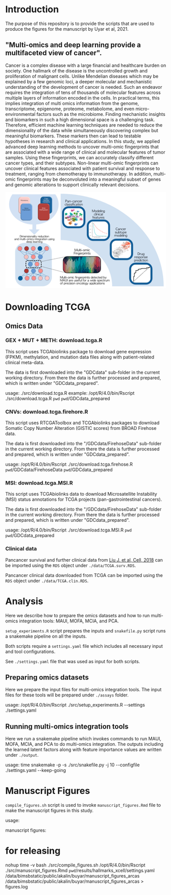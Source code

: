 
# Introduction

The purpose of this repository is to provide the scripts that are used to produce the figures for the manuscript by Uyar et al, 2021.

## "Multi-omics and deep learning provide a multifaceted view of cancer". 
Cancer is a complex disease with a large financial and healthcare burden on society. One hallmark of the disease is the uncontrolled growth and proliferation of malignant cells. Unlike Mendelian diseases which may be explained by a few genomic loci, a deeper molecular and mechanistic understanding of the development of cancer is needed. Such an endeavor requires the integration of tens of thousands of molecular features across multiple layers of information encoded in the cells. In practical terms, this implies integration of multi omics information from the genome, transcriptome, epigenome, proteome, metabolome, and even micro-environmental factors such as the microbiome. Finding mechanistic insights and biomarkers in such a high dimensional space is a challenging task. Therefore, efficient machine learning techniques are needed to reduce the dimensionality of the data while simultaneously discovering complex but meaningful biomarkers. These markers then can lead to testable hypotheses in research and clinical applications. In this study, we applied advanced deep learning methods to uncover multi-omic fingerprints that are associated with a wide range of clinical and molecular features of tumor samples. Using these fingerprints, we can accurately classify different cancer types, and their subtypes. Non-linear multi-omic fingerprints can uncover clinical features associated with patient survival and response to treatment, ranging from chemotherapy to immunotherapy. In addition, multi-omic fingerprints may be deconvoluted into a meaningful subset of genes and genomic alterations to support clinically relevant decisions. 

<p align="center">
  <img alt="graphical_abstract" src="data/graphical_abstract.jpg" > 
</p>



# Downloading TCGA

## Omics Data

### GEX + MUT + METH: download.tcga.R
This script uses TCGAbiolinks package to download gene expression (FPKM), methylation, and mutation data
files along with patient-related clinical meta-data. 

The data is first downloaded into the "GDCdata" sub-folder in the current working directory. 
From there the data is further processed and prepared, which is written under "GDCdata_prepared".

usage: 
<path to Rscript> ./src/download.tcga.R <target folder to save GDCdata> <target folder to save prepared data>
example: 
/opt/R/4.0/bin/Rscript ./src/download.tcga.R `pwd` `pwd`/GDCdata_prepared

### CNVs: download.tcga.firehore.R

This script uses RTCGAToolbox and TCGAbiolinks packages to download Somatic Copy Number Alteration (GISTIC scores) 
from BROAD Firehose data. 

The data is first downloaded into the "/GDCdata/FirehoseData" sub-folder in the current working directory.
From there the data is further processed and prepared, which is written under "GDCdata_prepared".

usage:
/opt/R/4.0/bin/Rscript ./src/download.tcga.firehose.R `pwd`/GDCdata/FirehoseData `pwd`/GDCdata_prepared 

### MSI: download.tcga.MSI.R

This script uses TCGAbiolinks data to download Microsatellite Instability (MSI) status annotations for 
TCGA projects (pan-gastrointestinal cancers). 

The data is first downloaded into the "/GDCdata/FirehoseData" sub-folder in the current working directory.
From there the data is further processed and prepared, which is written under "GDCdata_prepared".

usage: 
/opt/R/4.0/bin/Rscript ./src/download.tcga.MSI.R `pwd` `pwd`/GDCdata_prepared

### Clinical data

Pancancer survival and further clinical data from [Liu J. et al, Cell, 2018](https://www.sciencedirect.com/science/article/pii/S0092867418302290?via%3Dihub)
can be imported using the `RDS` object under `./data/TCGA.surv.RDS`.

Pancancer clinical data downloaded from TCGA can be imported using the `RDS` object under `./data/TCGA.clin.RDS`. 

# Analysis

Here we describe how to prepare the omics datasets and how to run multi-omics integration tools: MAUI, MOFA, MCIA, and PCA. 

`setup_experiments.R` script prepares the inputs and `snakefile.py` script runs a snakemake pipeline on all the inputs. 

Both scripts require a `settings.yaml` file which includes all necessary input and tool configurations. 

See `./settings.yaml` file that was used as input for both scripts.

## Preparing omics datasets 

Here we prepare the input files for multi-omics integration tools. The input files for 
these tools will be prepared under `./assays` folder. 

usage: 
/opt/R/4.0/bin/Rscript ./src/setup_experiments.R --settings ./settings.yaml

## Running multi-omics integration tools 

Here we run a snakemake pipeline which invokes commands to run MAUI, MOFA, MCIA, and PCA to 
do multi-omics integration. The outputs including the learned latent factors along with feature importance 
values are written under `./output`. 

usage:
time snakemake -p -s ./src/snakefile.py -j 10 --configfile ./settings.yaml --keep-going

# Manuscript Figures

`compile_figures.sh` script is used to invoke `manuscript_figures.Rmd` file to make the manuscript figures in this study. 

usage: 

manuscript figures:
# for releasing
nohup time -v bash ./src/compile_figures.sh /opt/R/4.0/bin/Rscript ./src/manuscript_figures.Rmd `pwd`/results/hallmarks_xcell/settings.yaml /data/bimsbstatic/public/akalin/buyar/manuscript_figures_arcas /data/bimsbstatic/public/akalin/buyar/manuscript_figures_arcas > figures.log
